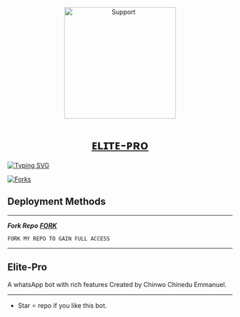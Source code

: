 
</p>
</p>
<p align="center">
  <a href="https://chat.whatsapp.com/GRIeuAnUgk54u2IL5ujUxJ">
    <img alt=Support height="250" src="https://telegra.ph/file/d1b4dff32563a17dfd56b.jpg"> 
    </p>
<h1 align="center">    ᴇʟɪᴛᴇ-ᴘʀᴏ
</h1>
<p align="center"> 
    </p>
    

   [![Typing SVG](https://readme-typing-svg.herokuapp.com?font=Rockstar-ExtraBold&color=F33A6A&lines=WELCOME+TO+ELITE+PRO+MADE+BY;CHINWO+CHINEDU+EMMANUEL;THANKS+FOR+VISITING+MY+REPO)](https://git.io/typing-svg)
   


<p align="left">
  <a href="" target="_blank">
    <img alt="Forks" src="https://img.shields.io/github.com/Elite-Pro-Bot/Elite-Pro" />
  </a>


## Deployment Methods
---
   ***Fork Repo***
 ***[FORK](https://github.com/Elite-Pro-Bot/Elite-Pro/fork)***
 
    FORK MY REPO TO GAIN FULL ACCESS
---





  ## Elite-Pro
  A whatsApp bot with rich features Created by Chinwo Chinedu Emmanuel.

 --- 
- Star ⭐ repo if you like this bot.
